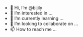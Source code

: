 - 👋 Hi, I’m @bijily
- 👀 I’m interested in ...
- 🌱 I’m currently learning ...
- 💞️ I’m looking to collaborate on ...
- 📫 How to reach me ...

<!---
bijily/bijily is a ✨ special ✨ repository because its `README.md` (this file) appears on your GitHub profile.
You can click the Preview link to take a look at your changes.
--->

